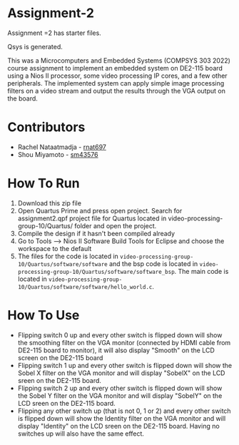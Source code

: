 # Assignment-2

Assignment =2 has starter files.

Qsys is generated.

This was a Microcomputers and Embedded Systems (COMPSYS 303 2022) course assignment to implement an embedded system on DE2-115 board using a Nios II processor, some video processing IP cores, and a few other peripherals. The implemented system can apply simple image processing filters on a video stream and output the results through the VGA output on the board. 

# Contributors
- Rachel Nataatmadja - [rnat697](https://github.com/rnat697)
- Shou Miyamoto - [sm43576](https://github.com/sm43576)

# How To Run 
1. Download this zip file
2. Open Quartus Prime and press open project. Search for assignment2.qpf project file for Quartus located in video-processing-group-10/Quartus/ folder and open the project.
3. Compile the design if it hasn't been compiled already
4. Go to Tools --> Nios II Software Build Tools for Eclipse and choose the workspace to the default
5. The files for the code is located in `video-processing-group-10/Quartus/software/software` and the bsp code is located in `video-processing-group-10/Quartus/software/software_bsp`. The main code is located in  `video-processing-group-10/Quartus/software/software/hello_world.c`.

# How To Use
- Flipping switch 0 up and every other switch is flipped down will show the smoothing filter on the VGA monitor (connected by HDMI cable from DE2-115 board to monitor), it will also display "Smooth" on the LCD screen on the DE2-115 board
- Flipping switch 1 up and every other switch is flipped down will show the Sobel X filter on the VGA monitor and will display "SobelX" on the LCD sreen on the DE2-115 board.
- Flipping switch 2 up and every other switch is flipped down will show the Sobel Y filter on the VGA monitor and will display "SobelY" on the LCD sreen on the DE2-115 board.
- Flipping any other switch up (that is not 0, 1 or 2) and every other switch is flipped down will show the Identity filter on the VGA monitor and will display "Identity" on the LCD sreen on the DE2-115 board. Having no switches up will also have the same effect.
